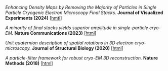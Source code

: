 *Enhancing Density Maps by Removing the Majority of Particles in Single Particle Cryogenic Electron Microscopy Final Stacks.* **Journal of Visualized Experiments (2024)** [[hmtl](https://www.jove.com/cn/t/66617/enhancing-density-maps-removing-majority-particles-single-particle)]

*A minority of final stacks yields superior amplitude in single-particle cryo-EM.* **Nature Communications (2023)** [[html](https://www.nature.com/articles/s41467-023-43555-x)]

*Unit quaternion description of spatial rotations in 3D electron cryo-microscopy.* **Journal of Structural Biology (2020)** [[html](https://doi.org/10.1016/j.jsb.2020.107601)]

*A particle-filter framework for robust cryo-EM 3D reconstruction.* **Nature Methods (2018)** [[html](https://www.nature.com/articles/s41592-018-0223-8)]

